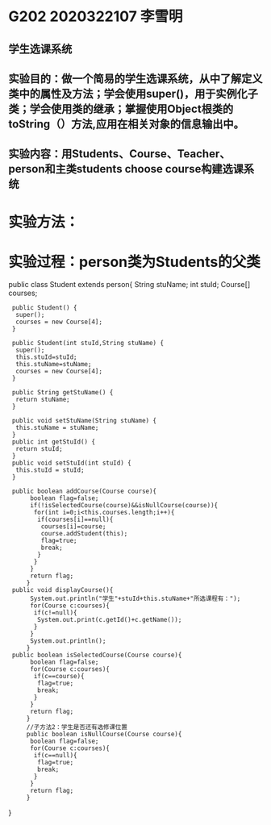 # G202 2020322107 李雪明 
## 学生选课系统
## 实验目的：做一个简易的学生选课系统，从中了解定义类中的属性及方法；学会使用super()，用于实例化子类；学会使用类的继承；掌握使用Object根类的toString（）方法,应用在相关对象的信息输出中。
## 实验内容：用Students、Course、Teacher、person和主类students choose course构建选课系统
# 实验方法：


# 实验过程：person类为Students的父类
public class Student extends person{
	 String stuName;
	 int stuId;
	 Course[] courses;

	 public Student() {
	  super();
	  courses = new Course[4];
	 }

	 public Student(int stuId,String stuName) {
	  super();
	  this.stuId=stuId;
	  this.stuName=stuName;
	  courses = new Course[4];
	 }

	 public String getStuName() {
	  return stuName;
	 }
	 
	 public void setStuName(String stuName) {
	  this.stuName = stuName;
	 }
	 public int getStuId() {
	  return stuId;
	 }
	 public void setStuId(int stuId) {
	  this.stuId = stuId;
	 }

	 public boolean addCourse(Course course){
		  boolean flag=false;
		  if(!isSelectedCourse(course)&&isNullCourse(course)){
		   for(int i=0;i<this.courses.length;i++){
		    if(courses[i]==null){
		     courses[i]=course;
		     course.addStudent(this);
		     flag=true;
		     break;
		    }
		   }
		  }
		  return flag;
		 }
	 public void displayCourse(){
		  System.out.println("学生"+stuId+this.stuName+"所选课程有：");
		  for(Course c:courses){
		   if(c!=null){
		    System.out.print(c.getId()+c.getName());
		   }
		  }
		  System.out.println();
		 }
	 public boolean isSelectedCourse(Course course){
		  boolean flag=false;
		  for(Course c:courses){
		   if(c==course){
		    flag=true;
		    break;
		   }
		  }
		  return flag;
		 }
		 //子方法2：学生是否还有选修课位置
		 public boolean isNullCourse(Course course){
		  boolean flag=false;
		  for(Course c:courses){
		   if(c==null){
		    flag=true;
		    break;
		   }
		  }
		  return flag;
		 }

	
}
